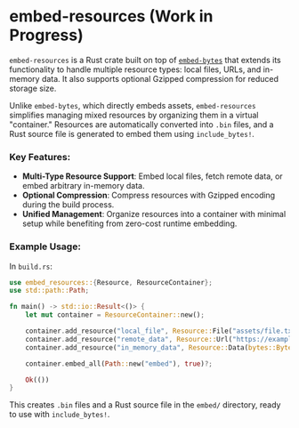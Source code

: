 # embed-resources (Work in Progress)

`embed-resources` is a Rust crate built on top of [`embed-bytes`](https://github.com/jzombie/rust-embed-bytes) that extends its functionality to handle multiple resource types: local files, URLs, and in-memory data. It also supports optional Gzipped compression for reduced storage size.

Unlike `embed-bytes`, which directly embeds assets, `embed-resources` simplifies managing mixed resources by organizing them in a virtual "container." Resources are automatically converted into `.bin` files, and a Rust source file is generated to embed them using `include_bytes!`.

### Key Features:
- **Multi-Type Resource Support**: Embed local files, fetch remote data, or embed arbitrary in-memory data.
- **Optional Compression**: Compress resources with Gzipped encoding during the build process.
- **Unified Management**: Organize resources into a container with minimal setup while benefiting from zero-cost runtime embedding.

### Example Usage:
In `build.rs`:
```rust
use embed_resources::{Resource, ResourceContainer};
use std::path::Path;

fn main() -> std::io::Result<()> {
    let mut container = ResourceContainer::new();

    container.add_resource("local_file", Resource::File("assets/file.txt".to_string()));
    container.add_resource("remote_data", Resource::Url("https://example.com/data.bin".to_string()));
    container.add_resource("in_memory_data", Resource::Data(bytes::Bytes::from("Hello, world!")));

    container.embed_all(Path::new("embed"), true)?;

    Ok(())
}
```

This creates `.bin` files and a Rust source file in the `embed/` directory, ready to use with `include_bytes!`.
